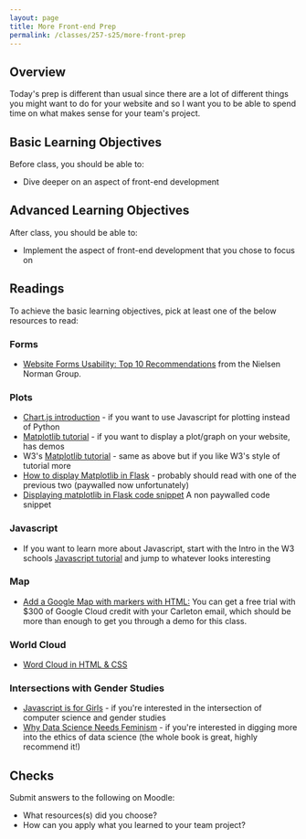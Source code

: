 ```yaml
---
layout: page
title: More Front-end Prep
permalink: /classes/257-s25/more-front-prep
---
```


## Overview
Today's prep is different than usual since there are a lot of different things you might want to do for your website and so I want you to be able to spend time on what makes sense for your team's project. 

## Basic Learning Objectives
Before class, you should be able to:
* Dive deeper on an aspect of front-end development

## Advanced Learning Objectives
After class, you should be able to:
* Implement the aspect of front-end development that you chose to focus on

## Readings
To achieve the basic learning objectives, pick at least one of the below resources to read:

### Forms
* [Website Forms Usability: Top 10 Recommendations](https://www.nngroup.com/articles/web-form-design/) from the Nielsen Norman Group.

### Plots
* [Chart.js introduction](https://www.chartjs.org/docs/latest/getting-started/usage.html) - if you want to use Javascript for plotting instead of Python
* [Matplotlib tutorial](https://www.datacamp.com/community/tutorials/matplotlib-tutorial-python) - if you want to display a plot/graph on your website, has demos
* W3's [Matplotlib tutorial](https://www.w3schools.com/python/matplotlib_intro.asp) - same as above but if you like W3's style of tutorial more
* [How to display Matplotlib in Flask](https://towardsdatascience.com/how-to-easily-show-your-matplotlib-plots-and-pandas-dataframes-dynamically-on-your-website-a9613eff7ae3) - probably should read with one of the previous two (paywalled now unfortunately)
* [Displaying matplotlib in Flask code snippet](https://gitlab.com/-/snippets/1924163) A non paywalled code snippet

### Javascript
* If you want to learn more about Javascript, start with the Intro in the W3 schools [Javascript tutorial](https://www.w3schools.com/js/default.asp) and jump to whatever looks interesting

### Map
* [Add a Google Map with markers with HTML:](https://developers.google.com/maps/documentation/javascript/add-google-map-wc-tut) You can get a free trial with $300 of Google Cloud credit with your Carleton email, which should be more than enough to get you through a demo for this class.

### World Cloud
* [Word Cloud in HTML & CSS](https://dev.to/alvaromontoro/create-a-tag-cloud-with-html-and-css-1e90)

### Intersections with Gender Studies
* [Javascript is for Girls](https://logicmag.io/intelligence/javascript-is-for-girls/) - if you're interested in the intersection of computer science and gender studies
* [Why Data Science Needs Feminism](https://data-feminism.mitpress.mit.edu/pub/frfa9szd/release/6) - if you're interested in digging more into the ethics of data science (the whole book is great, highly recommend it!)


## Checks
Submit answers to the following on Moodle:
* What resources(s) did you choose?
* How can you apply what you learned to your team project? 
